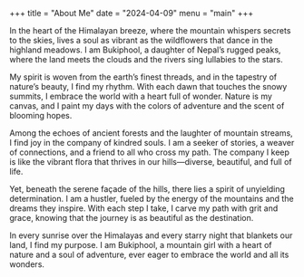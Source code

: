 +++
title = "About Me"
date = "2024-04-09"
menu = "main"
+++

In the heart of the Himalayan breeze, where the mountain whispers secrets to the skies, lives a soul as vibrant as the wildflowers that dance in the highland meadows. I am Bukiphool, a daughter of Nepal’s rugged peaks, where the land meets the clouds and the rivers sing lullabies to the stars.

My spirit is woven from the earth’s finest threads, and in the tapestry of nature’s beauty, I find my rhythm. With each dawn that touches the snowy summits, I embrace the world with a heart full of wonder. Nature is my canvas, and I paint my days with the colors of adventure and the scent of blooming hopes.

Among the echoes of ancient forests and the laughter of mountain streams, I find joy in the company of kindred souls. I am a seeker of stories, a weaver of connections, and a friend to all who cross my path. The company I keep is like the vibrant flora that thrives in our hills—diverse, beautiful, and full of life.

Yet, beneath the serene façade of the hills, there lies a spirit of unyielding determination. I am a hustler, fueled by the energy of the mountains and the dreams they inspire. With each step I take, I carve my path with grit and grace, knowing that the journey is as beautiful as the destination.

In every sunrise over the Himalayas and every starry night that blankets our land, I find my purpose. I am Bukiphool, a mountain girl with a heart of nature and a soul of adventure, ever eager to embrace the world and all its wonders.

